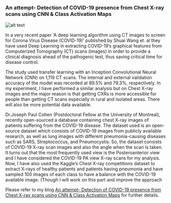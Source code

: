 ### An attempt- Detection of COVID-19 presence from Chest X-ray scans using CNN & Class Activation Maps

![alt text](https://github.com/souradip-chakraborty/Soura_Codes/blob/master/Covid-19_Image_Analysis/Grad_cam_activations.png)


In a very recent paper ‘A deep learning algorithm using CT images to screen for Corona Virus Disease (COVID-19)’ published by Shuai Wang et. al they have used Deep Learning in extracting COVID-19’s graphical features from Computerized Tomography (CT) scans (images) in order to provide a clinical diagnosis ahead of the pathogenic test, thus saving critical time for disease control.

The study used transfer learning with an Inception Convolutional Neural Network (CNN) on 1,119 CT scans. The internal and external validation accuracy of the model was recorded at 89.5% and 79.3%, respectively.
In my experiment, I have performed a similar analysis but on Chest X-ray images and the major reason is that getting CXRs is more accessible for people than getting CT scans especially in rural and isolated areas. There will also be more potential data available.

Dr.Joseph Paul Cohen (Postdoctoral Fellow at the University of Montreal), recently open-sourced a database containing chest X-ray images of patients suffering from the COVID-19 disease. The dataset used is an open-source dataset which consists of COVID-19 images from publicly available research, as well as lung images with different pneumonia-causing diseases such as SARS, Streptococcus, and Pneumocystis.
So, the dataset consists of COVID-19 X-ray scan images and also the angle when the scan is taken. It turns out that the most frequently used view is the Posteroanterior view and I have considered the COVID-19 PA view X-ray scans for my analysis.
Now, I have also used the Kaggle’s Chest X-ray competitions dataset to extract X-rays of healthy patients and patients having pneumonia and have sampled 100 images of each class to have a balance with the COVID-19 available image. (Though I will work on this part and improve the approach

Please refer to my blog [An attempt- Detection of COVID-19 presence from Chest X-ray scans using CNN & Class Activation Maps](https://towardsdatascience.com/detection-of-covid-19-presence-from-chest-x-ray-scans-using-cnn-class-activation-maps-c1ab0d7c294b) for further details.


